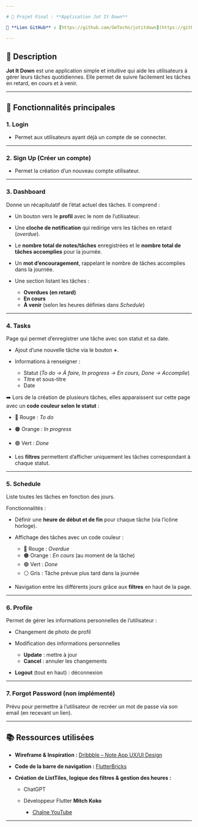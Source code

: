 ```yaml
---

# 📌 Projet Final : **Application Jot It Down**

🔗 **Lien GitHub** : [https://github.com/GmTechn/jotitdown](https://github.com/GmTechn/jotitdown)

---
```


## 📖 Description

**Jot It Down** est une application simple et intuitive qui aide les utilisateurs à gérer leurs tâches quotidiennes.
Elle permet de suivre facilement les tâches en retard, en cours et à venir.

---

## 📱 Fonctionnalités principales

### 1. **Login**

* Permet aux utilisateurs ayant déjà un compte de se connecter.

---

### 2. **Sign Up (Créer un compte)**

* Permet la création d’un nouveau compte utilisateur.

---

### 3. **Dashboard**

Donne un récapitulatif de l’état actuel des tâches.
Il comprend :

* Un bouton vers le **profil** avec le nom de l’utilisateur.
* Une **cloche de notification** qui redirige vers les tâches en retard (*overdue*).
* Le **nombre total de notes/tâches** enregistrées et le **nombre total de tâches accomplies** pour la journée.
* Un **mot d’encouragement**, rappelant le nombre de tâches accomplies dans la journée.
* Une section listant les tâches :

  * **Overdues (en retard)**
  * **En cours**
  * **À venir** (selon les heures définies dans *Schedule*)

---

### 4. **Tasks**

Page qui permet d’enregistrer une tâche avec son statut et sa date.

* Ajout d’une nouvelle tâche via le bouton **+**.
* Informations à renseigner :

  * Statut (*To do → À faire, In progress → En cours, Done → Accomplie*)
  * Titre et sous-titre
  * Date

➡️ Lors de la création de plusieurs tâches, elles apparaissent sur cette page avec un **code couleur selon le statut** :

* 🔴 Rouge : *To do*

* 🟠 Orange : *In progress*

* 🟢 Vert : *Done*

* Les **filtres** permettent d’afficher uniquement les tâches correspondant à chaque statut.

---

### 5. **Schedule**

Liste toutes les tâches en fonction des jours.

Fonctionnalités :

* Définir une **heure de début et de fin** pour chaque tâche (via l’icône horloge).
* Affichage des tâches avec un code couleur :

  * 🔴 Rouge : *Overdue*
  * 🟠 Orange : *En cours* (au moment de la tâche)
  * 🟢 Vert : *Done*
  * ⚪ Gris : Tâche prévue plus tard dans la journée
* Navigation entre les différents jours grâce aux **filtres** en haut de la page.

---

### 6. **Profile**

Permet de gérer les informations personnelles de l’utilisateur :

* Changement de photo de profil
* Modification des informations personnelles

  * **Update** : mettre à jour
  * **Cancel** : annuler les changements
* **Logout** (tout en haut) : déconnexion

---

### 7. **Forgot Password** (non implémenté)

Prévu pour permettre à l’utilisateur de recréer un mot de passe via son email (en recevant un lien).

---

## 📚 Ressources utilisées

* **Wireframe & Inspiration :**
  [Dribbble – Note App UX/UI Design](https://dribbble.com/shots/24116561-Note-App-UXUI-Design)

* **Code de la barre de navigation :**
  [FlutterBricks](https://www.flutterbricks.com/preview)

* **Création de ListTiles, logique des filtres & gestion des heures :**

  * ChatGPT
  * Développeur Flutter **Mitch Koko**

    * [Chaîne YouTube](https://www.youtube.com/@createdbykoko)

---
